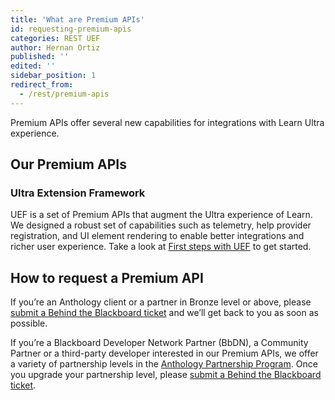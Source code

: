 ```yaml
---
title: 'What are Premium APIs'
id: requesting-premium-apis
categories: REST UEF
author: Hernan Ortiz
published: ''
edited: ''
sidebar_position: 1
redirect_from:
  - /rest/premium-apis
---
```


Premium APIs offer several new capabilities for integrations with
Learn Ultra experience.

## Our Premium APIs

### Ultra Extension Framework

UEF is a set of Premium APIs that augment the Ultra experience of
Learn. We designed a robust set of capabilities such as
telemetry, help provider registration, and UI element rendering to
enable better integrations and richer user experience.
Take a look at [First steps with UEF](./uef_getting_started.md) to get started.

## How to request a Premium API

If you’re an Anthology client or a partner in Bronze level or above,
please [submit a Behind the Blackboard ticket](https://support.anthology.com/)
and we’ll get back to you as soon as possible.

If you’re a Blackboard Developer Network Partner (BbDN), a Community
Partner or a third-party developer interested in our Premium APIs,
we offer a variety of partnership levels in the
[Anthology Partnership Program](https://www.blackboard.com/partnerships/become-a-partner).
Once you upgrade your partnership level, please [submit a Behind the Blackboard ticket](https://blackboard.secure.force.com/).
